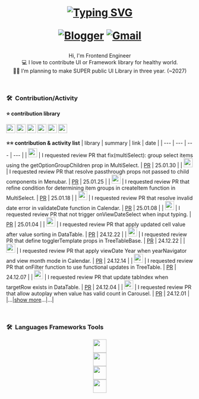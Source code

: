 <h1 align="center">
 <a href="https://git.io/typing-svg">
   <img src="https://readme-typing-svg.demolab.com?  font=Fira+Code&weight=500&pause=1000&color=F700F6&center=true&random=false&width=435&lines=Hi%2C+I'm+Lux+%F0%9F%8C%A0" alt="Typing SVG" />
 </a>

  <a href="https://mong-blog.tistory.com/">![Blogger](https://img.shields.io/badge/Blogger-FF5722?style=for-the-badge&logo=blogger&logoColor=white)</a> <a href="mailto:today.as.fresh@gmail.com">![Gmail](https://img.shields.io/badge/Gmail-D14836?style=for-the-badge&logo=gmail&logoColor=white)</a>
</h1>

<p align="center">
  Hi, I'm Frontend Engineer <br>
  💻 I love to contribute UI or Framework library for healthy world. <br>
  🧑‍💼 I’m planning to make SUPER public UI Library in three year. (~2027)
  <br>
</p>

<br/>

### 🛠  Contribution/Activity
**⭐️ contribution library** 

<a href="https://github.com/vuejs/docs"><img height="24px" src="https://img.shields.io/badge/@vue/core-docs-339933?style=flat-round&logo=Vue.js&logoColor=white" /></a> <a href="https://github.com/intlify/vue-i18n-next"><img height="24px" src="https://img.shields.io/badge/vue-i18next-F05138?style=flat-round&logo=i18next&logoColor=white" /></a> <a href="https://github.com/primefaces/primevue"><img height="24px" 
 src="https://img.shields.io/badge/primefaces-primeVue-de8eca?style=flat-round&logo=rubocop&logoColor=94b0e4" /></a> <a href="https://github.com/ant-design/ant-design"><img height="24px" src="https://img.shields.io/badge/antdesign-antDesign-0170FE?style=flat-round&logo=antdesign&logoColor=red" /></a> <a href="https://github.com/nextui-org/nextui"><img height="24px" src="https://img.shields.io/badge/nextuiOrg-nextui-000000?style=flat-round&logo=nextui&logoColor=fff"/></a> <a href="https://github.com/primefaces/primereact"><img height="24px" 
 src="https://img.shields.io/badge/primefaces-primeReact-de8eca?style=flat-round&logo=rubocop&logoColor=94b0e4" /></a>



**⭐️⭐️ contribution & activity list**
| library | summary | link | date |
| --- | --- | --- | --- |
| <a href="https://github.com/primefaces/primereact"><img height="24px" src="https://img.shields.io/badge/primefaces-primeReact-de8eca?style=flat-round&logo=rubocop&logoColor=94b0e4" /></a>  | I requested review PR that fix(multiSelect): group select items using the getOptionGroupChildren prop in MultiSelect. | [PR](https://github.com/primefaces/primereact/pull/7661) | 25.01.30 |
| <a href="https://github.com/primefaces/primevue"><img height="24px" src="https://img.shields.io/badge/primefaces-primeVue-de8eca?style=flat-round&logo=rubocop&logoColor=94b0e4" /></a>  | I requested review PR that resolve passthrough props not passed to child components in Menubar. | [PR](https://github.com/primefaces/primevue/pull/7146) | 25.01.25 |
| <a href="https://github.com/primefaces/primereact"><img height="24px" src="https://img.shields.io/badge/primefaces-primeReact-de8eca?style=flat-round&logo=rubocop&logoColor=94b0e4" /></a>  | I requested review PR that refine condition for determining item groups in createItem function in MultiSelect. | [PR](https://github.com/primefaces/primereact/pull/7620) | 25.01.18 |
| <a href="https://github.com/primefaces/primereact"><img height="24px" src="https://img.shields.io/badge/primefaces-primeReact-de8eca?style=flat-round&logo=rubocop&logoColor=94b0e4" /></a>  | I requested review PR that resolve invalid date error in validateDate function in Calendar. | [PR](https://github.com/primefaces/primereact/pull/7582) | 25.01.08 |
| <a href="https://github.com/primefaces/primereact"><img height="24px" src="https://img.shields.io/badge/primefaces-primeReact-de8eca?style=flat-round&logo=rubocop&logoColor=94b0e4" /></a>  | I requested review PR that not trigger onViewDateSelect when input typing. | [PR](https://github.com/primefaces/primereact/pull/7563) | 25.01.04 |
| <a href="https://github.com/primefaces/primevue"><img height="24px" src="https://img.shields.io/badge/primefaces-primeVue-de8eca?style=flat-round&logo=rubocop&logoColor=94b0e4" /></a>  | I requested review PR that apply updated cell value after value sorting in DataTable. | [PR](https://github.com/primefaces/primevue/pull/6984) | 24.12.22 |
| <a href="https://github.com/primefaces/primereact"><img height="24px" src="https://img.shields.io/badge/primefaces-primeReact-de8eca?style=flat-round&logo=rubocop&logoColor=94b0e4" /></a>  | I requested review PR that define togglerTemplate props in TreeTableBase. | [PR](https://github.com/primefaces/primereact/pull/7521) | 24.12.22 |
| <a href="https://github.com/primefaces/primereact"><img height="24px" src="https://img.shields.io/badge/primefaces-primeReact-de8eca?style=flat-round&logo=rubocop&logoColor=94b0e4" /></a>  | I requested review PR that apply viewDate Year when yearNavigator and view month mode in Calendar. | [PR](https://github.com/primefaces/primereact/pull/7503) | 24.12.14 |
| <a href="https://github.com/primefaces/primereact"><img height="24px" src="https://img.shields.io/badge/primefaces-primeReact-de8eca?style=flat-round&logo=rubocop&logoColor=94b0e4" /></a>  | I requested review PR that onFilter function to use functional updates in TreeTable. | [PR](https://github.com/primefaces/primereact/pull/7486) | 24.12.07 |
| <a href="https://github.com/primefaces/primevue"><img height="24px" src="https://img.shields.io/badge/primefaces-primeVue-de8eca?style=flat-round&logo=rubocop&logoColor=94b0e4" /></a>  | I requested review PR that update tabIndex when targetRow exists in DataTable. | [PR](https://github.com/primefaces/primevue/pull/6920) | 24.12.04 |
| <a href="https://github.com/primefaces/primevue"><img height="24px" src="https://img.shields.io/badge/primefaces-primeVue-de8eca?style=flat-round&logo=rubocop&logoColor=94b0e4" /></a>  | I requested review PR that allow autoplay when value has valid count in Carousel. | [PR](https://github.com/primefaces/primevue/pull/6902) | 24.12.01 |
|...|[show more](https://github.com/KumJungMin/KumJungMin/blob/main/contribution.md)...|...|






<br/>

### 🛠  Languages Frameworks Tools
<p align="center">
  
 <a href="https://skillicons.dev">
    <img height="36px" src="https://skillicons.dev/icons?i=html,css,sass,javascript,typescript" /><br>
    <img height="36px" src="https://skillicons.dev/icons?i=vue,react,nextjs,pinia,vite,vitest,jest" /><br>
    <img height="36px" src="https://skillicons.dev/icons?i=github,githubactions,mongodb,bots" /><br>
    <img height="36px" src="https://skillicons.dev/icons?i=python,django,c" /><br>

  </a>
</p>
  
